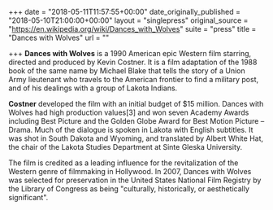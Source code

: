 +++
date = "2018-05-11T11:57:55+00:00"
date_originally_published = "2018-05-10T21:00:00+00:00"
layout = "singlepress"
original_source = "https://en.wikipedia.org/wiki/Dances_with_Wolves"
suite = "press"
title = "Dances with Wolves"
url = ""

+++
**Dances with Wolves** is a 1990 American epic Western film starring, directed and produced by Kevin Costner. It is a film adaptation of the 1988 book of the same name by Michael Blake that tells the story of a Union Army lieutenant who travels to the American frontier to find a military post, and of his dealings with a group of Lakota Indians.

**Costner** developed the film with an initial budget of $15 million. Dances with Wolves had high production values\[3\] and won seven Academy Awards including Best Picture and the Golden Globe Award for Best Motion Picture – Drama. Much of the dialogue is spoken in Lakota with English subtitles. It was shot in South Dakota and Wyoming, and translated by Albert White Hat, the chair of the Lakota Studies Department at Sinte Gleska University.

The film is credited as a leading influence for the revitalization of the Western genre of filmmaking in Hollywood. In 2007, Dances with Wolves was selected for preservation in the United States National Film Registry by the Library of Congress as being "culturally, historically, or aesthetically significant".